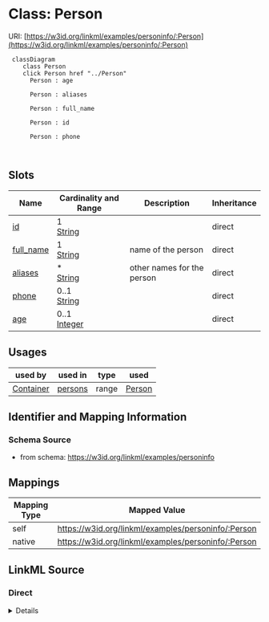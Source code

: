 

# Class: Person



URI: [https://w3id.org/linkml/examples/personinfo/:Person](https://w3id.org/linkml/examples/personinfo/:Person)






```mermaid
 classDiagram
    class Person
    click Person href "../Person"
      Person : age
        
      Person : aliases
        
      Person : full_name
        
      Person : id
        
      Person : phone
        
      
```




<!-- no inheritance hierarchy -->


## Slots

| Name | Cardinality and Range | Description | Inheritance |
| ---  | --- | --- | --- |
| [id](id.md) | 1 <br/> [String](String.md) |  | direct |
| [full_name](full_name.md) | 1 <br/> [String](String.md) | name of the person | direct |
| [aliases](aliases.md) | * <br/> [String](String.md) | other names for the person | direct |
| [phone](phone.md) | 0..1 <br/> [String](String.md) |  | direct |
| [age](age.md) | 0..1 <br/> [Integer](Integer.md) |  | direct |





## Usages

| used by | used in | type | used |
| ---  | --- | --- | --- |
| [Container](Container.md) | [persons](persons.md) | range | [Person](Person.md) |






## Identifier and Mapping Information







### Schema Source


* from schema: https://w3id.org/linkml/examples/personinfo





## Mappings

| Mapping Type | Mapped Value |
| ---  | ---  |
| self | https://w3id.org/linkml/examples/personinfo/:Person |
| native | https://w3id.org/linkml/examples/personinfo/:Person |





## LinkML Source

<!-- TODO: investigate https://stackoverflow.com/questions/37606292/how-to-create-tabbed-code-blocks-in-mkdocs-or-sphinx -->

### Direct

<details>
```yaml
name: Person
from_schema: https://w3id.org/linkml/examples/personinfo
attributes:
  id:
    name: id
    from_schema: https://w3id.org/linkml/examples/personinfo
    rank: 1000
    identifier: true
    domain_of:
    - Person
    required: true
  full_name:
    name: full_name
    description: name of the person
    from_schema: https://w3id.org/linkml/examples/personinfo
    rank: 1000
    domain_of:
    - Person
    required: true
  aliases:
    name: aliases
    description: other names for the person
    from_schema: https://w3id.org/linkml/examples/personinfo
    rank: 1000
    multivalued: true
    domain_of:
    - Person
  phone:
    name: phone
    from_schema: https://w3id.org/linkml/examples/personinfo
    rank: 1000
    domain_of:
    - Person
    pattern: ^[\d\(\)\-]+$
  age:
    name: age
    from_schema: https://w3id.org/linkml/examples/personinfo
    rank: 1000
    domain_of:
    - Person
    range: integer
    minimum_value: 0
    maximum_value: 200

```
</details>

### Induced

<details>
```yaml
name: Person
from_schema: https://w3id.org/linkml/examples/personinfo
attributes:
  id:
    name: id
    from_schema: https://w3id.org/linkml/examples/personinfo
    rank: 1000
    identifier: true
    alias: id
    owner: Person
    domain_of:
    - Person
    range: string
  full_name:
    name: full_name
    description: name of the person
    from_schema: https://w3id.org/linkml/examples/personinfo
    rank: 1000
    alias: full_name
    owner: Person
    domain_of:
    - Person
    range: string
    required: true
  aliases:
    name: aliases
    description: other names for the person
    from_schema: https://w3id.org/linkml/examples/personinfo
    rank: 1000
    multivalued: true
    alias: aliases
    owner: Person
    domain_of:
    - Person
    range: string
  phone:
    name: phone
    from_schema: https://w3id.org/linkml/examples/personinfo
    rank: 1000
    alias: phone
    owner: Person
    domain_of:
    - Person
    range: string
    pattern: ^[\d\(\)\-]+$
  age:
    name: age
    from_schema: https://w3id.org/linkml/examples/personinfo
    rank: 1000
    alias: age
    owner: Person
    domain_of:
    - Person
    range: integer
    minimum_value: 0
    maximum_value: 200

```
</details>
